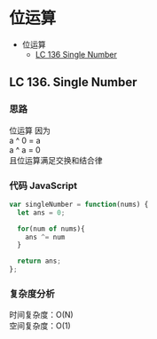 # 位运算

- 位运算
  - [LC 136 Single Number](#LC-136.-Single-Number)

## LC 136. Single Number

### 思路

位运算
因为  
a ^ 0 = a  
a ^ a = 0  
且位运算满足交换和结合律

### 代码 JavaScript

```JavaScript
var singleNumber = function(nums) {
  let ans = 0;

  for(num of nums){
    ans ^= num
  }

  return ans;
};

```

### 复杂度分析

时间复杂度：O(N)</br>
空间复杂度：O(1)
